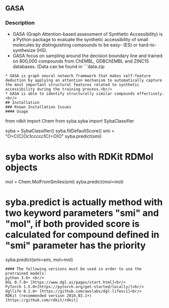 ## GASA <br/>
### Description
* GASA (Graph Attention-based assessment of Synthetic Accessibility) is a Python package to evaluate the synthetic accessibility of small molecules by distinguishing compounds to be easy- (ES) or hard-to-synthesize (HS).<br/>
* GASA focus on sampling around the decision boundary line and trained on 800,000 compounds from ChEMBL, GDBChEMBL and ZINC15 databases. (Data can be found in ```data.zip
```)<br/>
* GASA is graph neural network framework that makes self-feature deduction by applying an attention mechanism to automatically capture the most important structural features related to synthetic accessibility during the training process.<br/>
* GASA is able to identify structurally similar compounds effectively.<br/>
## Installation
### Known Installation Issues
#### Usage
``` 
from rdkit import Chem
from syba.syba import SybaClassifier

syba = SybaClassifier()
syba.fitDefaultScore()
smi = "O=C(C)Oc1ccccc1C(=O)O"
syba.predict(smi)
# syba works also with RDKit RDMol objects
mol = Chem.MolFromSmiles(smi)
syba.predict(mol=mol)
# syba.predict is actually method with two keyword parameters "smi" and "mol", if both provided score is calculated for compound defined in "smi" parameter has the priority
syba.predict(smi=smi, mol=mol) 
```
#### The following versions must be used in order to use the pretrained models:
python 3.6+ <br/>
DGL 0.7.0+ [https://www.dgl.ai/pages/start.html]<br/>
PyTorch 1.5.0+[https://pytorch.org/get-started/locally/]<br/>
dgllife 0.2.6+ [https://github.com/awslabs/dgl-lifesci]<br/>
RDKit (recommended version 2018.03.1+) [https://github.com/rdkit/rdkit]
